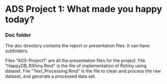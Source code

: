 # ADS Project 1: What made you happy today?
### Doc folder

The doc directory contains the report or presentation files. It can have subfolders.  

Files "ADS-Project1" are all the presentation files for the project.
File "HappyDB_RShiny.Rmd" is the file of implementation of Rshiny using dataset. 
File "Text_Processing.Rmd" is the file to clean and process the raw dataset, and generate a processed data set.